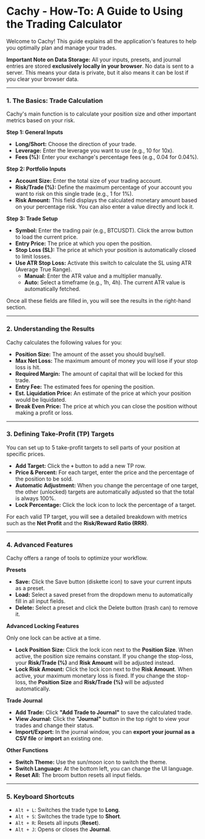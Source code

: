 # Cachy - How-To: A Guide to Using the Trading Calculator

Welcome to Cachy! This guide explains all the application's features to help you optimally plan and manage your trades.

**Important Note on Data Storage:** All your inputs, presets, and journal entries are stored **exclusively locally in your browser**. No data is sent to a server. This means your data is private, but it also means it can be lost if you clear your browser data.

---

### 1. The Basics: Trade Calculation

Cachy's main function is to calculate your position size and other important metrics based on your risk.

**Step 1: General Inputs**

*   **Long/Short:** Choose the direction of your trade.
*   **Leverage:** Enter the leverage you want to use (e.g., 10 for 10x).
*   **Fees (%):** Enter your exchange's percentage fees (e.g., 0.04 for 0.04%).

**Step 2: Portfolio Inputs**

*   **Account Size:** Enter the total size of your trading account.
*   **Risk/Trade (%):** Define the maximum percentage of your account you want to risk on this single trade (e.g., 1 for 1%).
*   **Risk Amount:** This field displays the calculated monetary amount based on your percentage risk. You can also enter a value directly and lock it.

**Step 3: Trade Setup**

*   **Symbol:** Enter the trading pair (e.g., BTCUSDT). Click the arrow button to load the current price.
*   **Entry Price:** The price at which you open the position.
*   **Stop Loss (SL):** The price at which your position is automatically closed to limit losses.
*   **Use ATR Stop Loss:** Activate this switch to calculate the SL using ATR (Average True Range).
    *   **Manual:** Enter the ATR value and a multiplier manually.
    *   **Auto:** Select a timeframe (e.g., 1h, 4h). The current ATR value is automatically fetched.

Once all these fields are filled in, you will see the results in the right-hand section.

---

### 2. Understanding the Results

Cachy calculates the following values for you:

*   **Position Size:** The amount of the asset you should buy/sell.
*   **Max Net Loss:** The maximum amount of money you will lose if your stop loss is hit.
*   **Required Margin:** The amount of capital that will be locked for this trade.
*   **Entry Fee:** The estimated fees for opening the position.
*   **Est. Liquidation Price:** An estimate of the price at which your position would be liquidated.
*   **Break Even Price:** The price at which you can close the position without making a profit or loss.

---

### 3. Defining Take-Profit (TP) Targets

You can set up to 5 take-profit targets to sell parts of your position at specific prices.

*   **Add Target:** Click the **`+`** button to add a new TP row.
*   **Price & Percent:** For each target, enter the price and the percentage of the position to be sold.
*   **Automatic Adjustment:** When you change the percentage of one target, the other (unlocked) targets are automatically adjusted so that the total is always 100%.
*   **Lock Percentage:** Click the lock icon to lock the percentage of a target.

For each valid TP target, you will see a detailed breakdown with metrics such as the **Net Profit** and the **Risk/Reward Ratio (RRR)**.

---

### 4. Advanced Features

Cachy offers a range of tools to optimize your workflow.

**Presets**

*   **Save:** Click the Save button (diskette icon) to save your current inputs as a preset.
*   **Load:** Select a saved preset from the dropdown menu to automatically fill in all input fields.
*   **Delete:** Select a preset and click the Delete button (trash can) to remove it.

**Advanced Locking Features**

Only one lock can be active at a time.

*   **Lock Position Size:** Click the lock icon next to the **Position Size**. When active, the position size remains constant. If you change the stop-loss, your **Risk/Trade (%)** and **Risk Amount** will be adjusted instead.
*   **Lock Risk Amount:** Click the lock icon next to the **Risk Amount**. When active, your maximum monetary loss is fixed. If you change the stop-loss, the **Position Size** and **Risk/Trade (%)** will be adjusted automatically.

**Trade Journal**

*   **Add Trade:** Click **"Add Trade to Journal"** to save the calculated trade.
*   **View Journal:** Click the **"Journal"** button in the top right to view your trades and change their status.
*   **Import/Export:** In the journal window, you can **export your journal as a CSV file** or **import** an existing one.

**Other Functions**

*   **Switch Theme:** Use the sun/moon icon to switch the theme.
*   **Switch Language:** At the bottom left, you can change the UI language.
*   **Reset All:** The broom button resets all input fields.

---

### 5. Keyboard Shortcuts

*   `Alt + L`: Switches the trade type to **Long**.
*   `Alt + S`: Switches the trade type to **Short**.
*   `Alt + R`: Resets all inputs (**Reset**).
*   `Alt + J`: Opens or closes the **Journal**.
